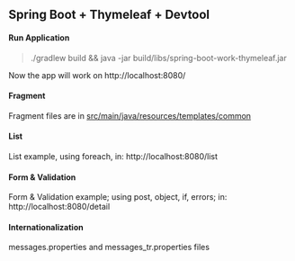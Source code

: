 ## Spring Boot + Thymeleaf + Devtool 
#### Run Application
> ./gradlew build && java -jar build/libs/spring-boot-work-thymeleaf.jar

Now the app will work on http://localhost:8080/

#### Fragment
Fragment files are in [src/main/java/resources/templates/common](src/main/java/resources/templates/common)

#### List

List example, using foreach, in: http://localhost:8080/list

#### Form & Validation

Form & Validation example; using post, object, if, errors; in: http://localhost:8080/detail

#### Internationalization

messages.properties and messages_tr.properties files
